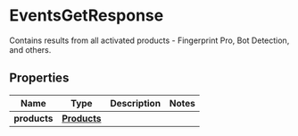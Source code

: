 

# EventsGetResponse

Contains results from all activated products - Fingerprint Pro, Bot Detection, and others.

## Properties

| Name | Type | Description | Notes |
|------------ | ------------- | ------------- | -------------|
|**products** | [**Products**](Products.md) |  |  |



